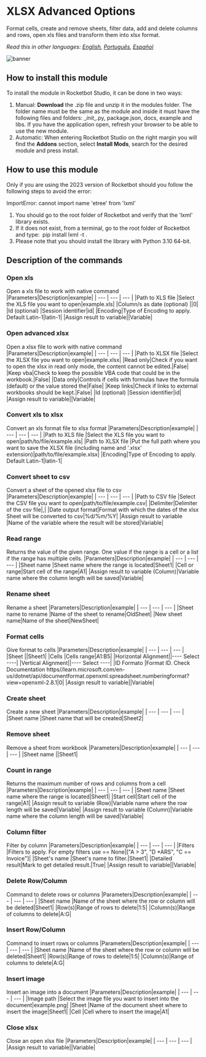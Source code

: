 



# XLSX Advanced Options
  
Format cells, create and remove sheets, filter data, add and delete columns and rows, open xls files and transform them into xlsx format.  

*Read this in other languages: [English](Manual_AdvancedXLSX.md), [Português](Manual_AdvancedXLSX.pr.md), [Español](Manual_AdvancedXLSX.es.md)*
  
![banner](imgs/Banner_AdvancedXLSX.png)
## How to install this module
  
To install the module in Rocketbot Studio, it can be done in two ways:
1. Manual: __Download__ the .zip file and unzip it in the modules folder. The folder name must be the same as the module and inside it must have the following files and folders: \__init__.py, package.json, docs, example and libs. If you have the application open, refresh your browser to be able to use the new module.
2. Automatic: When entering Rocketbot Studio on the right margin you will find the **Addons** section, select **Install Mods**, search for the desired module and press install.  

## How to use this module

Only if you are using the 2023 version of Rocketbot should you follow the following steps to avoid the error:

ImportError: cannot import name 'etree' from 'lxml'

1. You should go to the root folder of Rocketbot and verify that the 'lxml' library exists.
2. If it does not exist, from a terminal, go to the root folder of Rocketbot and type:  pip install lxml -t .
3. Please note that you should install the library with Python 3.10 64-bit.


## Description of the commands

### Open xls
  
Open a xls file to work with native command
|Parameters|Description|example|
| --- | --- | --- |
|Path to XLS file |Select the XLS file you want to open|example.xls|
|Column/s as date (optional) ||0|
|Id (optional) |Session identifier|id|
|Encoding|Type of Encoding to apply. Default Latin-1|latin-1|
|Assign result to variable||Variable|

### Open advanced xlsx
  
Open a xlsx file to work with native command
|Parameters|Description|example|
| --- | --- | --- |
|Path to XLSX file |Select the XLSX file you want to open|example.xlsx|
|Read only|Check if you want to open the xlsx in read only mode, the content cannot be edited.|False|
|Keep vba|Check to keep the possible VBA code that could be in the workbook.|False|
|Data only|Controls if cells with formulas have the formula (default) or the value stored the|False|
|Keep links|Check if links to external workbooks should be kept.|False|
|Id (optional) |Session identifier|id|
|Assign result to variable||Variable|

### Convert xls to xlsx
  
Convert an xls format file to xlsx format
|Parameters|Description|example|
| --- | --- | --- |
|Path to XLS file |Select the XLS file you want to open|path/to/file/example.xls|
|Path to XLSX file |Put the full path where you want to save the XLSX file (including name and '.xlsx' extension)|path/to/file/example.xlsx|
|Encoding|Type of Encoding to apply. Default Latin-1|latin-1|

### Convert sheet to csv
  
Convert a sheet of the opened xlsx file to csv
|Parameters|Description|example|
| --- | --- | --- |
|Path to CSV file |Select the CSV file you want to open|path/to/file/example.csv|
|Delimiter|Delimiter of the csv file|,|
|Date output format|Format with which the dates of the xlsx Sheet will be converted to csv|%d/%m/%Y|
|Assign result to variable |Name of the variable where the result will be stored|Variable|

### Read range
  
Returns the value of the given range. One value if the range is a cell or a list if the range has multiple cells.
|Parameters|Description|example|
| --- | --- | --- |
|Sheet name |Sheet name where the range is located|Sheet1|
|Cell or range|Start cell of the range|A1|
|Assign result to variable (Column)|Variable name where the column length will be saved|Variable|

### Rename sheet
  
Rename a sheet
|Parameters|Description|example|
| --- | --- | --- |
|Sheet name to rename |Name of the sheet to rename|OldSheet|
|New sheet name|Name of the sheet|NewSheet|

### Format cells
  
Give format to cells
|Parameters|Description|example|
| --- | --- | --- |
|Sheet ||Sheet1|
|Cells |Cells range|A1:B5|
|Horizontal Alignment||---- Select ----|
|Vertical Alignment||---- Select ----|
|ID Formato |Format ID. Check Documentation https//learn.microsoft.com/en-us/dotnet/api/documentformat.openxml.spreadsheet.numberingformat?view=openxml-2.8.1|0|
|Assign result to variable||Variable|

### Create sheet
  
Create a new sheet
|Parameters|Description|example|
| --- | --- | --- |
|Sheet name |Sheet name that will be created|Sheet2|

### Remove sheet
  
Remove a sheet from workbook
|Parameters|Description|example|
| --- | --- | --- |
|Sheet name ||Sheet1|

### Count in range
  
Returns the maximum number of rows and columns from a cell
|Parameters|Description|example|
| --- | --- | --- |
|Sheet name |Sheet name where the range is located|Sheet1|
|Start cell|Start cell of the range|A1|
|Assign result to variable (Row)|Variable name where the row length will be saved|Variable|
|Assign result to variable (Column)|Variable name where the column length will be saved|Variable|

### Column filter
  
Filter by column
|Parameters|Description|example|
| --- | --- | --- |
|Filters |Filters to apply. For empty filters use == None|["A > 3", "D *ARS", "C == Invoice"]|
|Sheet's name |Sheet's name to filter.|Sheet1|
|Detailed result|Mark to get detailed result.|True|
|Assign result to variable||Variable|

### Delete Row/Column
  
Command to delete rows or columns
|Parameters|Description|example|
| --- | --- | --- |
|Sheet name |Name of the sheet where the row or column will be deleted|Sheet1|
|Row(s)|Range of rows to delete|1:5|
|Column(s)|Range of columns to delete|A:G|

### Insert Row/Column
  
Command to insert rows or columns
|Parameters|Description|example|
| --- | --- | --- |
|Sheet name |Name of the sheet where the row or column will be deleted|Sheet1|
|Row(s)|Range of rows to delete|1:5|
|Column(s)|Range of columns to delete|A:G|

### Insert image
  
Insert an image into a document
|Parameters|Description|example|
| --- | --- | --- |
|Image path |Select the image file you want to insert into the document|example.png|
|Sheet |Name of the document sheet where to insert the image|Sheet1|
|Cell |Cell where to insert the image|A1|

### Close xlsx
  
Close an open xlsx file
|Parameters|Description|example|
| --- | --- | --- |
|Assign result to variable||Variable|
